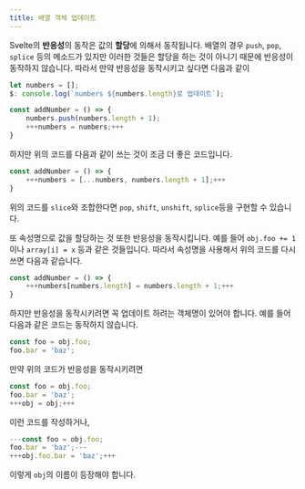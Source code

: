 ```yaml
---
title: 배열 객체 업데이트
---
```


Svelte의 **반응성**의 동작은 값의 **할당**에 의해서 동작됩니다. 배열의 경우 `push`, `pop`, `splice` 등의 메소드가 있지만 이러한 것들은 할당을 하는 것이 아니기 때문에 반응성이 동작하지 않습니다. 따라서 만약 반응성을 동작시키고 싶다면 다음과 같이 

```js
let numbers = [];
$: console.log(`numbers ${numbers.length}로 업데이트`);

const addNumber = () => {
	numbers.push(numbers.length + 1);
	+++numbers = numbers;+++
}
```

하지만 위의 코드를 다음과 같이 쓰는 것이 조금 더 좋은 코드입니다.

```js
const addNumber = () => {
	+++numbers = [...numbers, numbers.length + 1];+++
}
```

위의 코드를 `slice`와 조합한다면 `pop`, `shift`, `unshift`, `splice`등을 구현할 수 있습니다.

또 속성명으로 값을 할당하는 것 또한 반응성을 동작시킵니다. 예를 들어 `obj.foo += 1`이나 `array[i] = x` 등과 같은 것들입니다. 따라서 속성명을 사용해서 위의 코드를 다시 쓰면 다음과 같습니다.

```js
const addNumber = () => {
	+++numbers[numbers.length] = numbers.length + 1;+++
}
```

하지만 반응성을 동작시키려면 꼭 업데이트 하려는 객체명이 있어야 합니다. 예를 들어 다음과 같은 코드는 동작하지 않습니다.

```js
const foo = obj.foo;
foo.bar = 'baz';
```

만약 위의 코드가 반응성을 동작시키려면

```js
const foo = obj.foo;
foo.bar = 'baz';
+++obj = obj;+++
```

이런 코드를 작성하거나,

```js
---const foo = obj.foo;
foo.bar = 'baz';---
+++obj.foo.bar = 'baz';+++
```

이렇게 `obj`의 이름이 등장해야 합니다.
